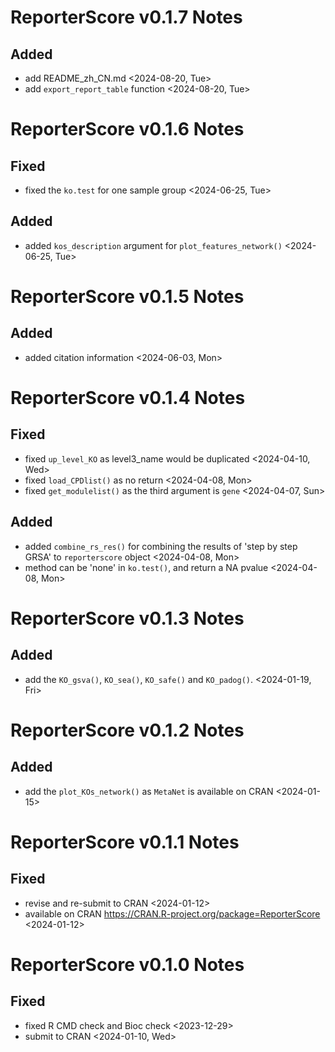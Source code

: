 # ReporterScore v0.1.7 Notes

## Added

- add README_zh_CN.md <2024-08-20, Tue>
- add `export_report_table` function <2024-08-20, Tue>

# ReporterScore v0.1.6 Notes

## Fixed

- fixed the `ko.test` for one sample group <2024-06-25, Tue>

## Added

- added `kos_description` argument for `plot_features_network()` <2024-06-25, Tue>

# ReporterScore v0.1.5 Notes

## Added

- added citation information <2024-06-03, Mon>

# ReporterScore v0.1.4 Notes

## Fixed

- fixed `up_level_KO` as level3_name would be duplicated <2024-04-10, Wed>
- fixed `load_CPDlist()` as no return <2024-04-08, Mon>
- fixed `get_modulelist()` as the third argument is `gene` <2024-04-07, Sun>

## Added

- added `combine_rs_res()` for combining the results of 'step by step GRSA' to `reporterscore` object <2024-04-08, Mon>
- method can be 'none' in `ko.test()`, and return a NA pvalue <2024-04-08, Mon>

# ReporterScore v0.1.3 Notes

## Added

- add the `KO_gsva()`, `KO_sea()`, `KO_safe()` and `KO_padog()`. <2024-01-19, Fri>

# ReporterScore v0.1.2 Notes

## Added

- add the `plot_KOs_network()` as `MetaNet` is available on CRAN <2024-01-15>

# ReporterScore v0.1.1 Notes

## Fixed

- revise and re-submit to CRAN <2024-01-12>
- available on CRAN <https://CRAN.R-project.org/package=ReporterScore> <2024-01-12>

# ReporterScore v0.1.0 Notes

## Fixed

- fixed R CMD check and Bioc check <2023-12-29>
- submit to CRAN <2024-01-10, Wed>


